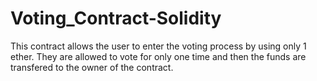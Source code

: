 # Voting_Contract-Solidity
This contract allows the user to enter the voting process by using only 1 ether.
They are allowed to vote for only one time and then the funds are transfered to the owner of the contract.
